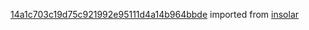 [14a1c703c19d75c921992e95111d4a14b964bbde](https://github.com/insolar/insolar/commit/14a1c703c19d75c921992e95111d4a14b964bbde) imported from [insolar](https://github.com/insolar/insolar)
